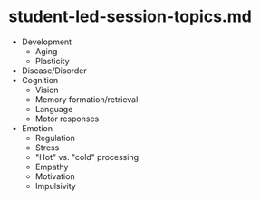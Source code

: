 # student-led-session-topics.md

- Development
	+ Aging
	+ Plasticity
- Disease/Disorder
- Cognition
	+ Vision
	+ Memory formation/retrieval
	+ Language
	+ Motor responses
- Emotion
	+ Regulation
	+ Stress
	+ "Hot" vs. "cold" processing
	+ Empathy
	+ Motivation
	+ Impulsivity
